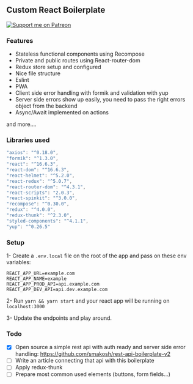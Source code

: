 ## Custom React Boilerplate

[![Support me on Patreon](https://c5.patreon.com/external/logo/become_a_patron_button.png)](https://www.patreon.com/smakosh)

### Features

- Stateless functional components using Recompose
- Private and public routes using React-router-dom
- Redux store setup and configured
- Nice file structure
- Eslint
- PWA
- Client side error handling with formik and validation with yup
- Server side errors show up easily, you need to pass the right errors object from the backend
- Async/Await implemented on actions

and more....

### Libraries used

```js
"axios": "^0.18.0",
"formik": "^1.3.0",
"react": "^16.6.3",
"react-dom": "^16.6.3",
"react-helmet": "^5.2.0",
"react-redux": "^5.0.7",
"react-router-dom": "^4.3.1",
"react-scripts": "2.0.3",
"react-spinkit": "^3.0.0",
"recompose": "^0.30.0",
"redux": "^4.0.0",
"redux-thunk": "^2.3.0",
"styled-components": "^4.1.1",
"yup": "^0.26.5"
```

### Setup

1- Create a `.env.local` file on the root of the app and pass on these env variables:

```shell
REACT_APP_URL=example.com
REACT_APP_NAME=example
REACT_APP_PROD_API=api.example.com
REACT_APP_DEV_API=api.dev.example.com
```

2- Run `yarn && yarn start` and your react app will be running on `localhost:3000`

3- Update the endpoints and play around.

### Todo

- [x] Open source a simple rest api with auth ready and server side error handling: https://github.com/smakosh/rest-api-boilerplate-v2
- [ ] Write an article connecting that api with this boilerplate
- [ ] Apply redux-thunk
- [ ] Prepare most common used elements (buttons, form fields...)
